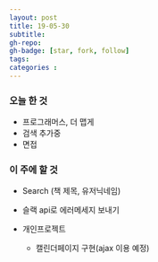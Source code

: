 ```yaml
---
layout: post
title: 19-05-30
subtitle: 
gh-repo: 
gh-badge: [star, fork, follow]
tags:  
categories :  
---
```


### 오늘 한 것 
- 프로그래머스, 더 맵게
- 검색 추가중
- 면접 

### 이 주에 할 것

- Search (책 제목, 유저닉네임)
- 슬랙 api로 에러메세지 보내기

- 개인프로젝트
    - 캘린더페이지 구현(ajax 이용 예정)